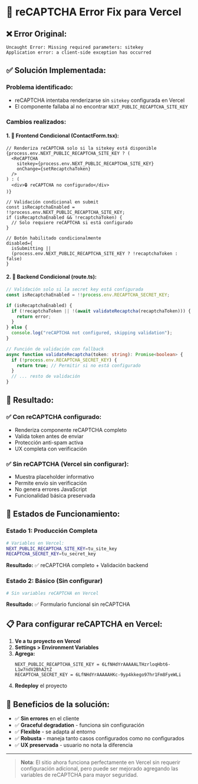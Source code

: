 # 🔧 reCAPTCHA Error Fix para Vercel

## ❌ **Error Original:**

```
Uncaught Error: Missing required parameters: sitekey
Application error: a client-side exception has occurred
```

## ✅ **Solución Implementada:**

### **Problema identificado:**

- reCAPTCHA intentaba renderizarse sin `sitekey` configurada en Vercel
- El componente fallaba al no encontrar `NEXT_PUBLIC_RECAPTCHA_SITE_KEY`

### **Cambios realizados:**

#### 1. **🔧 Frontend Condicional (ContactForm.tsx):**

```tsx
// Renderiza reCAPTCHA solo si la sitekey está disponible
{process.env.NEXT_PUBLIC_RECAPTCHA_SITE_KEY ? (
  <ReCAPTCHA
    sitekey={process.env.NEXT_PUBLIC_RECAPTCHA_SITE_KEY}
    onChange={setRecaptchaToken}
  />
) : (
  <div>🔒 reCAPTCHA no configurado</div>
)}

// Validación condicional en submit
const isRecaptchaEnabled = !!process.env.NEXT_PUBLIC_RECAPTCHA_SITE_KEY;
if (isRecaptchaEnabled && !recaptchaToken) {
  // Solo requiere reCAPTCHA si está configurado
}

// Botón habilitado condicionalmente
disabled={
  isSubmitting ||
  (process.env.NEXT_PUBLIC_RECAPTCHA_SITE_KEY ? !recaptchaToken : false)
}
```

#### 2. **🔧 Backend Condicional (route.ts):**

```typescript
// Validación solo si la secret key está configurada
const isRecaptchaEnabled = !!process.env.RECAPTCHA_SECRET_KEY;

if (isRecaptchaEnabled) {
  if (!recaptchaToken || !(await validateRecaptcha(recaptchaToken))) {
    return error;
  }
} else {
  console.log("reCAPTCHA not configured, skipping validation");
}

// Función de validación con fallback
async function validateRecaptcha(token: string): Promise<boolean> {
  if (!process.env.RECAPTCHA_SECRET_KEY) {
    return true; // Permitir si no está configurado
  }
  // ... resto de validación
}
```

## 🚀 **Resultado:**

### ✅ **Con reCAPTCHA configurado:**

- Renderiza componente reCAPTCHA completo
- Valida token antes de enviar
- Protección anti-spam activa
- UX completa con verificación

### ✅ **Sin reCAPTCHA (Vercel sin configurar):**

- Muestra placeholder informativo
- Permite envío sin verificación
- No genera errores JavaScript
- Funcionalidad básica preservada

## 🎯 **Estados de Funcionamiento:**

### **Estado 1: Producción Completa**

```bash
# Variables en Vercel:
NEXT_PUBLIC_RECAPTCHA_SITE_KEY=tu_site_key
RECAPTCHA_SECRET_KEY=tu_secret_key
```

**Resultado:** ✅ reCAPTCHA completo + Validación backend

### **Estado 2: Básico (Sin configurar)**

```bash
# Sin variables reCAPTCHA en Vercel
```

**Resultado:** ✅ Formulario funcional sin reCAPTCHA

## 📋 **Para configurar reCAPTCHA en Vercel:**

1. **Ve a tu proyecto en Vercel**
2. **Settings > Environment Variables**
3. **Agrega:**
   ```
   NEXT_PUBLIC_RECAPTCHA_SITE_KEY = 6LfNHdYrAAAAALTHzrloqHbt6-L1w7ndV2BhA2tZ
   RECAPTCHA_SECRET_KEY = 6LfNHdYrAAAAAHKc-9yp4kkego97hr1Fm8FyeWLi
   ```
4. **Redeploy** el proyecto

## 🎉 **Beneficios de la solución:**

- ✅ **Sin errores** en el cliente
- ✅ **Graceful degradation** - funciona sin configuración
- ✅ **Flexible** - se adapta al entorno
- ✅ **Robusta** - maneja tanto casos configurados como no configurados
- ✅ **UX preservada** - usuario no nota la diferencia

---

> **Nota**: El sitio ahora funciona perfectamente en Vercel sin requerir configuración adicional, pero puede ser mejorado agregando las variables de reCAPTCHA para mayor seguridad.
